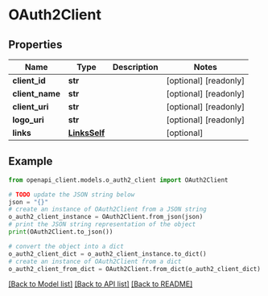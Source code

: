 # OAuth2Client


## Properties

Name | Type | Description | Notes
------------ | ------------- | ------------- | -------------
**client_id** | **str** |  | [optional] [readonly] 
**client_name** | **str** |  | [optional] [readonly] 
**client_uri** | **str** |  | [optional] [readonly] 
**logo_uri** | **str** |  | [optional] [readonly] 
**links** | [**LinksSelf**](LinksSelf.md) |  | [optional] 

## Example

```python
from openapi_client.models.o_auth2_client import OAuth2Client

# TODO update the JSON string below
json = "{}"
# create an instance of OAuth2Client from a JSON string
o_auth2_client_instance = OAuth2Client.from_json(json)
# print the JSON string representation of the object
print(OAuth2Client.to_json())

# convert the object into a dict
o_auth2_client_dict = o_auth2_client_instance.to_dict()
# create an instance of OAuth2Client from a dict
o_auth2_client_from_dict = OAuth2Client.from_dict(o_auth2_client_dict)
```
[[Back to Model list]](../README.md#documentation-for-models) [[Back to API list]](../README.md#documentation-for-api-endpoints) [[Back to README]](../README.md)


